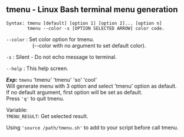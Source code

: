 tmenu - Linux Bash terminal menu generation
-------------------------------------------

```
Syntax: tmenu [default] [option 1] [option 2]... [option n]
        tmenu --color -s [OPTION SELECTED ARROW] color code.
```

`--color` : Set color option for tmenu.<br>
&nbsp;&nbsp;&nbsp;&nbsp;&nbsp;&nbsp;&nbsp;&nbsp;&nbsp;&nbsp;&nbsp;&nbsp;&nbsp;&nbsp;&nbsp;&nbsp;&nbsp; (--color with no argument to set default color).

`-s`	: Silent - Do not echo message to terminal.

`--help` : This help screen.

***Exp:*** `tmenu` 'tmenu' 'tmenu' 'so' 'cool'<br>
Will generate menu with 3 option and select 'tmenu' option as default.<br>
If no default argument, first option will be set as default.<br>
Press `'q'` to quit tmenu.

Variable:<br>
`TMENU_RESULT`: Get selected result.

Using `'source /path/tmenu.sh'` to add to your script before call tmenu.

